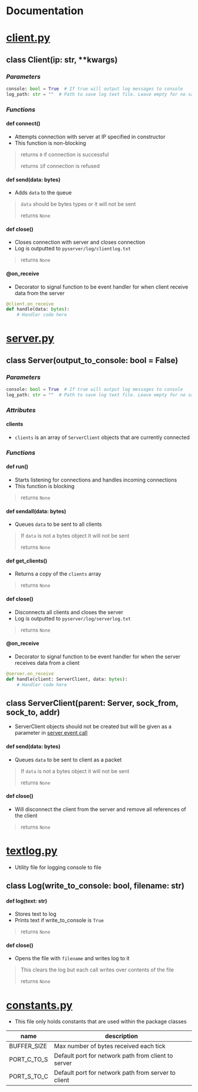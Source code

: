 # Documentation
# [client.py](pythreadserver/client.py)

## class Client(ip: str, **kwargs)
### *Parameters*
```py
console: bool = True  # If true will output log messages to console
log_path: str = ""  # Path to save log text file. Leave empty for no saving.
```
### *Functions*
#### def connect()
- Attempts connection with server at IP specified in constructor
- This function is non-blocking
> returns ``0`` if connection is successful
> 
> returns ``1``if connection is refused
#### def send(data: bytes)
 - Adds ``data`` to the queue
> ``data`` should be bytes types or it will not be sent
> 
> returns `None`
#### def close()
- Closes connection with server and closes connection
- Log is outputted to `pyserver/log/clientlog.txt`
> returns `None`

#### @on_receive
- Decorator to signal function to be event handler for when client receive data from the server
```py
@client.on_receive
def handle(data: bytes):
	# Handler code here
```

# [server.py](pythreadserver/server.py)
## class Server(output_to_console: bool = False)
### *Parameters*
```py
console: bool = True  # If true will output log messages to console
log_path: str = ""  # Path to save log text file. Leave empty for no saving.
```
### *Attributes*
#### clients
- `clients` is an array of `ServerClient` objects that are currently connected
### *Functions*
#### def run()
- Starts listening for connections and handles incoming connections
- This function is blocking
> returns `None`
#### def sendall(data: bytes)
- Queues `data` to be sent to all clients
> If `data` is not a bytes object it will not be sent
> 
> returns `None`
#### def get_clients()
- Returns a copy of the `clients` array
> returns `None`
 #### def close()
 - Disconnects all clients and closes the server
 - Log is outputted to `pyserver/log/serverlog.txt`
 > returns `None`
 #### @on_receive
- Decorator to signal function to be event handler for when the server receives data from a client
```py
@server.on_receive
def handle(client: ServerClient, data: bytes):
	# Handler code here
```
## class ServerClient(parent: Server, sock_from, sock_to, addr)
- ServerClient objects should not be created but will be given as a parameter in [server event call](README.md#on_receive-1)
#### def send(data: bytes)
- Queues `data` to be sent to client as a packet
> If `data` is not a bytes object it will not be sent
> 
> returns `None`
 #### def close()
 - Will disconnect the client from the server and remove all references of the client
 > returns `None`
# [textlog.py](pythreadserver/textlog.py)
- Utility file for logging console to file
## class Log(write_to_console: bool, filename: str)
#### def log(text: str)
- Stores text to log
- Prints text if write_to_console is `True`
> returns `None`
#### def close()
- Opens the file with `filename` and writes log to it
> This clears the log but each call writes over contents of the file
>
> returns `None`
# [constants.py](pythreadserver/constants.py)
- This file only holds constants that are used within the package classes

|name|description  |
|--|--|
|BUFFER_SIZE | Max number of bytes received each tick  |
| PORT_C_TO_S | Default port for network path from client to server |
| PORT_S_TO_C | Default port for network path from server to client |